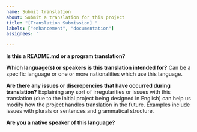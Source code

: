 ```yaml
---
name: Submit translation
about: Submit a translation for this project
title: "[Translation Submission] "
labels: ["enhancement", "documentation"]
assignees: ''

---
```


**Is this a README.md or a program translation?**


**Which language(s) or speakers is this translation intended for?**
Can be a specific language or one or more nationalities which use this language.

**Are there any issues or discrepencies that have occurred during translation?**
Explaining any sort of irregularities or issues with this translation (due to the initial project being designed in English) can help us modify how the project handles translation in the future. Examples include issues with plurals or sentences and grammatical structure.

**Are you a native speaker of this language?**
